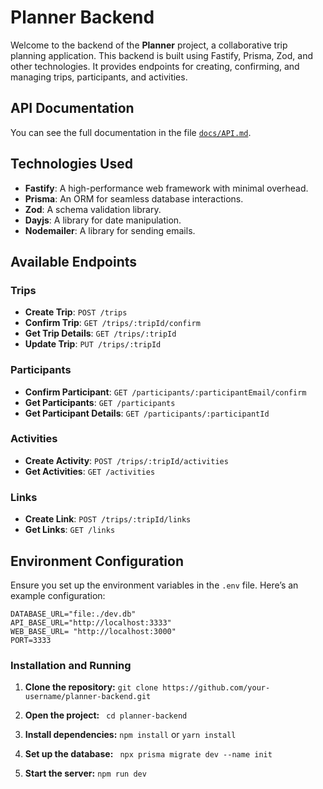 # Planner Backend

Welcome to the backend of the **Planner** project, a collaborative trip planning application. This backend is built using Fastify, Prisma, Zod, and other technologies. It provides endpoints for creating, confirming, and managing trips, participants, and activities.

## API Documentation

You can see the full documentation in the file [`docs/API.md`](docs/API.md).

## Technologies Used

- **Fastify**: A high-performance web framework with minimal overhead.
- **Prisma**: An ORM for seamless database interactions.
- **Zod**: A schema validation library.
- **Dayjs**: A library for date manipulation.
- **Nodemailer**: A library for sending emails.

## Available Endpoints

### Trips

- **Create Trip**: `POST /trips`
- **Confirm Trip**: `GET /trips/:tripId/confirm`
- **Get Trip Details**: `GET /trips/:tripId`
- **Update Trip**: `PUT /trips/:tripId`

### Participants

- **Confirm Participant**: `GET /participants/:participantEmail/confirm`
- **Get Participants**: `GET /participants`
- **Get Participant Details**: `GET /participants/:participantId`

### Activities

- **Create Activity**: `POST /trips/:tripId/activities`
- **Get Activities**: `GET /activities`

### Links

- **Create Link**: `POST /trips/:tripId/links`
- **Get Links**: `GET /links`

## Environment Configuration

Ensure you set up the environment variables in the `.env` file. Here’s an example configuration:

```env
DATABASE_URL="file:./dev.db"
API_BASE_URL="http://localhost:3333"
WEB_BASE_URL= "http://localhost:3000"
PORT=3333
```

### Installation and Running

1. **Clone the repository:**
   `git clone https://github.com/your-username/planner-backend.git
`
2. **Open the project:**
   ` cd planner-backend`

3. **Install dependencies:**
   `npm install`
   or
   `yarn install`
4. **Set up the database:**
   `
npx prisma migrate dev --name init`

5. **Start the server:**
   `npm run dev`
